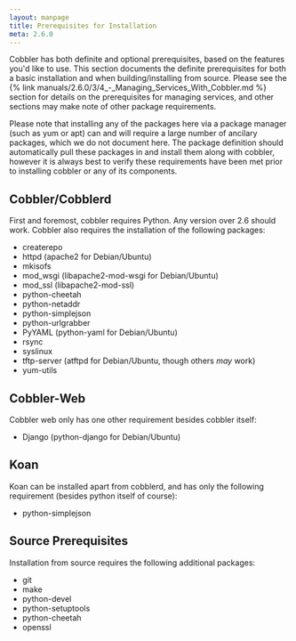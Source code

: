 ```yaml
---
layout: manpage
title: Prerequisites for Installation
meta: 2.6.0
---
```


Cobbler has both definite and optional prerequisites, based on the features you'd like to use. This section documents
the definite prerequisites for both a basic installation and when building/installing from source. Please see the
{% link manuals/2.6.0/3/4_-_Managing_Services_With_Cobbler.md %} section for details on the prerequisites for managing
services, and other sections may make note of other package requirements.

Please note that installing any of the packages here via a package manager (such as yum or apt) can and will require a
large number of ancilary packages, which we do not document here. The package definition should automatically pull these
packages in and install them along with cobbler, however it is always best to verify these requirements have been met
prior to installing cobbler or any of its components.

## Cobbler/Cobblerd

First and foremost, cobbler requires Python. Any version over 2.6 should work. Cobbler also requires the installation of
the following packages:

- createrepo
- httpd (apache2 for Debian/Ubuntu)
- mkisofs
- mod_wsgi (libapache2-mod-wsgi for Debian/Ubuntu)
- mod_ssl (libapache2-mod-ssl)
- python-cheetah
- python-netaddr
- python-simplejson
- python-urlgrabber
- PyYAML (python-yaml for Debian/Ubuntu)
- rsync
- syslinux
- tftp-server (atftpd for Debian/Ubuntu, though others <em>may</em> work)
- yum-utils

## Cobbler-Web

Cobbler web only has one other requirement besides cobbler itself:

- Django (python-django for Debian/Ubuntu)

## Koan

Koan can be installed apart from cobblerd, and has only the following requirement (besides python itself of course):

- python-simplejson

## Source Prerequisites

Installation from source requires the following additional packages:

- git
- make
- python-devel
- python-setuptools
- python-cheetah
- openssl
